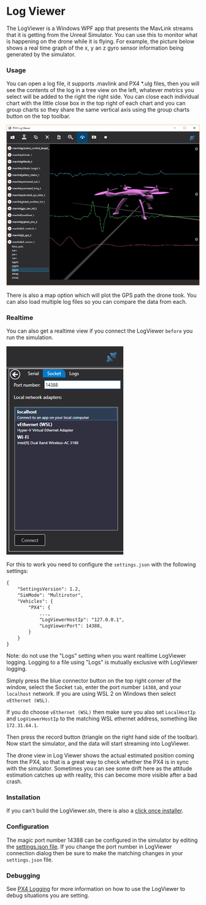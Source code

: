 # Log Viewer

The LogViewer is a Windows WPF app that presents the MavLink streams that it is getting from the
Unreal Simulator.  You can use this to monitor what is happening on the drone while it is flying.
For example, the picture below shows  a real time graph of the x, y an z gyro sensor information
being generated by the simulator.

### Usage

You can open a log file, it supports .mavlink and PX4 *.ulg files, then you will see the contents of
the log in a tree view on the left, whatever metrics you select will be added to the right the right
side.  You can close each individual chart with the little close box in the top right of each chart
and you can group charts so they share the same vertical axis using the group charts button on the
top toolbar.

![Log Viewer](images/log_viewer.png)

There is also a map option which will plot the GPS path the drone took.  You can also load multiple
log files so you can compare the data from each.

### Realtime

You can also get a realtime view if you connect the LogViewer `before` you run the simulation.

![connect](images/log_viewer_connect.png)

For this to work you need to configure the `settings.json` with the following settings:
```
{
    "SettingsVersion": 1.2,
    "SimMode": "Multirotor",
    "Vehicles": {
        "PX4": {
            ...,
            "LogViewerHostIp": "127.0.0.1",
            "LogViewerPort": 14388,
        }
    }
}
```

Note: do not use the "Logs" setting when you want realtime LogViewer logging.  Logging to
a file using "Logs" is mutually exclusive with LogViewer logging.

Simply press the blue connector button on the top right corner of the window, select the Socket
`tab`, enter the port number `14388`, and your `localhost` network.  If you are using WSL 2 on
Windows then select `vEthernet (WSL)`.

If you do choose `vEthernet (WSL)` then make sure you also set `LocalHostIp` and
`LogViewerHostIp` to the matching WSL ethernet address, something like `172.31.64.1`.

Then press the record button (triangle on the right hand side of the toolbar). Now start the
simulator, and the data will start streaming into LogViewer.

The drone view in Log Viewer shows the actual estimated position coming from the PX4, so that is a
great way to check whether the PX4 is in sync with the simulator.  Sometimes you can see some drift
here as the attitude estimation catches up with reality, this can become more visible after a bad
crash.

### Installation

If you can't build the LogViewer.sln, there is also a [click once
installer](https://lovettsoftwarestorage.blob.core.windows.net/downloads/Px4LogViewer/Px4LogViewer.application).


### Configuration

The magic port number 14388 can be configured in the simulator by editing the [settings.json
file](settings.md).  If you change the port number in LogViewer connection dialog then be sure
to make the matching changes in your `settings.json` file.

### Debugging

See [PX4 Logging](px4_logging.md) for more information on how to use the LogViewer to debug situations you are setting.
